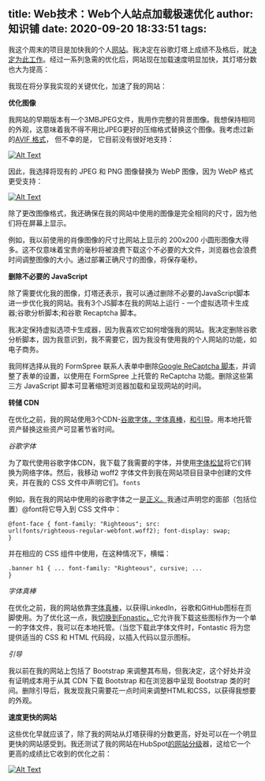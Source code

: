 
title: Web技术：Web个人站点加载极速优化
author: 知识铺
date: 2020-09-20 18:33:51
tags: 
---
 我这个周末的项目是加快我的个人[网站](https://zshipu.com/t?url=https://alvinlim.me/)。我决定在谷歌灯塔上成绩不及格后，就[决定为此工作](https://zshipu.com/t?url=https://developers.google.com/web/tools/lighthouse)。经过一系列急需的优化后，网站现在加载速度明显加快，其灯塔分数也大为提高：



我现在将分享我实现的关键优化，加速了我的网站：

**优化图像**

我网站的早期版本有一个3MBJPEG文件，我用作完整的背景图像。我想保持相同的外观，这意味着我不得不用比JPEG更好的压缩格式替换这个图像。我考虑过新的[AVIF 格式](https://zshipu.com/t?url=https://jakearchibald.com/2020/avif-has-landed/)， 但不幸的是， 它目前没有很好地支持：

[![Alt Text](https://res.cloudinary.com/practicaldev/image/fetch/s--AyBpPjOt--/c_limit%2Cf_auto%2Cfl_progressive%2Cq_auto%2Cw_880/https://dev-to-uploads.s3.amazonaws.com/i/fb7ugi60nurfu3mjmagy.png)](https://zshipu.com/t?url=https://res.cloudinary.com/practicaldev/image/fetch/s--AyBpPjOt--/c_limit%2Cf_auto%2Cfl_progressive%2Cq_auto%2Cw_880/https://dev-to-uploads.s3.amazonaws.com/i/fb7ugi60nurfu3mjmagy.png)

因此，我选择将现有的 JPEG 和 PNG 图像替换为 WebP 图像，因为 WebP 格式更受支持：

[![Alt Text](https://res.cloudinary.com/practicaldev/image/fetch/s--RPIR1w2l--/c_limit%2Cf_auto%2Cfl_progressive%2Cq_auto%2Cw_880/https://dev-to-uploads.s3.amazonaws.com/i/6l4updzlspftobfd1lkn.png)](https://zshipu.com/t?url=https://res.cloudinary.com/practicaldev/image/fetch/s--RPIR1w2l--/c_limit%2Cf_auto%2Cfl_progressive%2Cq_auto%2Cw_880/https://dev-to-uploads.s3.amazonaws.com/i/6l4updzlspftobfd1lkn.png)

除了更改图像格式，我还确保在我的网站中使用的图像是完全相同的尺寸，因为他们将在屏幕上显示。

例如，我以前使用的肖像图像的尺寸比网站上显示的 200x200 小圆形图像大得多。这不仅意味着宝贵的毫秒将被浪费下载这个不必要的大文件，浏览器也会浪费时间调整图像的大小。通过部署正确尺寸的图像，将保存毫秒。

**删除不必要的 JavaScript**

除了需要优化我的图像，灯塔还表示，我可以通过删除不必要的JavaScript脚本进一步优化我的网站。我有3个JS脚本在我的网站上运行 - 一个虚拟选项卡生成器;谷歌分析脚本;和谷歌 Recaptcha 脚本。

我决定保持虚拟选项卡生成器，因为我喜欢它如何增强我的网站。我决定删除谷歌分析脚本，因为我意识到，我不需要它，因为我没有使用我的个人网站的功能，如电子商务。

我同样选择从我的 FormSpree 联系人表单中删除[Google ReCaptcha 脚本](https://zshipu.com/t?url=https://formspree.io/)，并调整了表单的设置，以使用在 FormSpree 上托管的 ReCaptcha 功能。删除这些第三方 JavaScript 脚本可显著缩短浏览器加载和呈现网站的时间。

**转储 CDN**

在优化之前，我的网站使用3个CDN-[谷歌字体](https://zshipu.com/t?url=https://fonts.google.com/)[，字体真棒](https://zshipu.com/t?url=https://fontawesome.com/)，[和引导](https://zshipu.com/t?url=https://getbootstrap.com/)。用本地托管资产替换这些资产可显著节省时间。

_谷歌字体_

<font _mstmutation="1" _msthash="292409" _msttexthash="1395929301">为了取代使用谷歌字体CDN，我下载了我需要的字体，并使用[字体松鼠](https://zshipu.com/t?url=https://www.fontsquirrel.com/tools/webfont-generator)将它们转换为网络字体。然后，我移动 woff2 字体文件到我在网站项目目录中创建的文件夹，并在我的 CSS 文件中声明它们。</font>```fonts```

<font _mstmutation="1" _msthash="292708" _msttexthash="562255018">例如，我在我的网站中使用的谷歌字体之一[是正义。](https://zshipu.com/t?url=https://fonts.google.com/specimen/Righteous?query=righteous)我通过声明您的面部（包括位置）@font将它导入到 CSS 文件中：</font>

 <code>@font-face {
  font-family: "Righteous";
  src: url(fonts/righteous-regular-webfont.woff2);
  font-display: swap;
}</code> 

<font _mstmutation="1" _msthash="290602" _msttexthash="174315843">并在相应的 CSS 组件中使用，在这种情况下，横幅：</font>

 <code>.banner h1 {
  ...
  font-family: "Righteous", cursive;
  ...
}</code> 

_字体真棒_

在优化之前，我的网站依靠[字体真棒](https://zshipu.com/t?url=https://fontawesome.com/)，以获得LinkedIn，谷歌和GitHub图标在页脚使用。为了优化这一点，我[切换到Fonastic，](https://zshipu.com/t?url=http://fontastic.me/)它允许我下载这些图标作为一个单一的字体文件，我可以在本地托管。（当您下载此字体文件时，Fontastic 将为您提供适当的 CSS 和 HTML 代码段，以插入代码以显示图标。

_引导_

我以前在我的网站上包括了 Bootstrap 来调整其布局，但我决定，这个好处并没有证明成本用于从其 CDN 下载 Bootstrap 和在浏览器中呈现 Bootstrap 类的时间。删除引导后，我发现我只需要花一点时间来调整HTML和CSS，以获得我想要的外观。

**速度更快的网站**

这些优化早就应该了，除了我的网站从灯塔获得的分数更高，好处可以在一个明显更快的网站感受到。我还测试了我的网站在HubSpot[的网站分级](https://zshipu.com/t?url=https://website.grader.com/)器，这给它一个更高的成绩比它收到的优化之前：

[![Alt Text](https://res.cloudinary.com/practicaldev/image/fetch/s--KDqx3LtN--/c_limit%2Cf_auto%2Cfl_progressive%2Cq_auto%2Cw_880/https://dev-to-uploads.s3.amazonaws.com/i/55n16ne96duo7f4sug8a.jpg)](https://zshipu.com/t?url=https://res.cloudinary.com/practicaldev/image/fetch/s--KDqx3LtN--/c_limit%2Cf_auto%2Cfl_progressive%2Cq_auto%2Cw_880/https://dev-to-uploads.s3.amazonaws.com/i/55n16ne96duo7f4sug8a.jpg)
